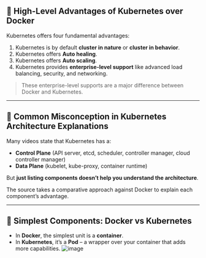 ## 🚀 High-Level Advantages of Kubernetes over Docker

Kubernetes offers four fundamental advantages:

1. Kubernetes is by default **cluster in nature** or **cluster in behavior**.
2. Kubernetes offers **Auto healing**.
3. Kubernetes offers **Auto scaling**.
4. Kubernetes provides **enterprise-level support** like advanced load balancing, security, and networking.

> These enterprise-level supports are a major difference between Docker and Kubernetes.
> 

---

## 🧠 Common Misconception in Kubernetes Architecture Explanations

Many videos state that Kubernetes has a:

- **Control Plane** (API server, etcd, scheduler, controller manager, cloud controller manager)
- **Data Plane** (kubelet, kube-proxy, container runtime)

But **just listing components doesn’t help you understand the architecture**.

The source takes a comparative approach against Docker to explain each component’s advantage.

---

## 🧱 Simplest Components: Docker vs Kubernetes

- In **Docker**, the simplest unit is a **container**.
- In **Kubernetes**, it’s a **Pod** – a wrapper over your container that adds more capabilities.
  ![image](https://github.com/user-attachments/assets/290a1a2c-d180-4b16-94a3-f3a451f0db04)

  
